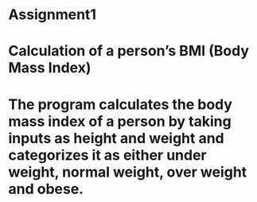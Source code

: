 # Assignment1
# Calculation of a person’s BMI (Body Mass Index)
# The program calculates the body mass index of a person by taking inputs as height and weight and categorizes it as either under weight, normal weight, over weight and obese.
